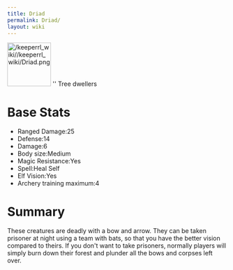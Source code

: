 ```yaml
---
title: Driad
permalink: Driad/
layout: wiki
---
```


<img src="/keeperrl_wiki//keeperrl_wiki/Driad.png" title="fig:/keeperrl_wiki//keeperrl_wiki/Driad.png" alt="/keeperrl_wiki//keeperrl_wiki/Driad.png" width="100" />
'' Tree dwellers

Base Stats
==========

-   Ranged Damage:25
-   Defense:14
-   Damage:6
-   Body size:Medium
-   Magic Resistance:Yes
-   Spell:Heal Self
-   Elf Vision:Yes
-   Archery training maximum:4

Summary
=======

These creatures are deadly with a bow and arrow. They can be taken
prisoner at night using a team with bats, so that you have the better
vision compared to theirs. If you don't want to take prisoners, normally
players will simply burn down their forest and plunder all the bows and
corpses left over.
